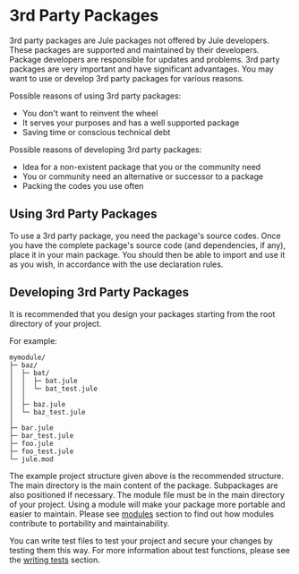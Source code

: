 # 3rd Party Packages
3rd party packages are Jule packages not offered by Jule developers. These packages are supported and maintained by their developers. Package developers are responsible for updates and problems. 3rd party packages are very important and have significant advantages. You may want to use or develop 3rd party packages for various reasons.

Possible reasons of using 3rd party packages: 
- You don't want to reinvent the wheel
- It serves your purposes and has a well supported package
- Saving time or conscious technical debt

Possible reasons of developing 3rd party packages:
- Idea for a non-existent package that you or the community need
- You or community need an alternative or successor to a package
- Packing the codes you use often

## Using 3rd Party Packages
To use a 3rd party package, you need the package's source codes. Once you have the complete package's source code (and dependencies, if any), place it in your main package. You should then be able to import and use it as you wish, in accordance with the use declaration rules.

## Developing 3rd Party Packages

It is recommended that you design your packages starting from the root directory of your project.

For example:
```
mymodule/
├─ baz/
│  ├─ bat/
│  │  ├─ bat.jule
│  │  └─ bat_test.jule
│  │
│  ├─ baz.jule
│  └─ baz_test.jule
│
├─ bar.jule
├─ bar_test.jule
├─ foo.jule
├─ foo_test.jule
└─ jule.mod
```

The example project structure given above is the recommended structure. The main directory is the main content of the package. Subpackages are also positioned if necessary. The module file must be in the main directory of your project. Using a module will make your package more portable and easier to maintain. Please see [modules](/packages/modules) section to find out how modules contribute to portability and maintainability.

You can write test files to test your project and secure your changes by testing them this way. For more information about test functions, please see the [writing tests](/debugging/testing/writing-tests) section.
